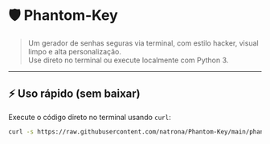 # 🛡️ Phantom-Key

> Um gerador de senhas seguras via terminal, com estilo hacker, visual limpo e alta personalização.  
> Use direto no terminal ou execute localmente com Python 3.

---

## ⚡️ Uso rápido (sem baixar)

Execute o código direto no terminal usando `curl`:

```bash
curl -s https://raw.githubusercontent.com/natrona/Phantom-Key/main/phantom.py | python3
